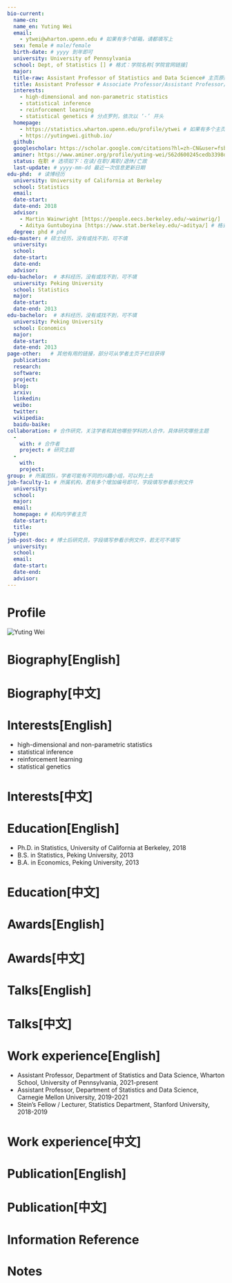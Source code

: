 ```yaml
---
bio-current:
  name-cn: 
  name_en: Yuting Wei
  email: 
    - ytwei@wharton.upenn.edu # 如果有多个邮箱，请都填写上
  sex: female # male/female
  birth-date: # yyyy 到年即可
  university: University of Pennsylvania 
  school: Dept, of Statistics [] # 格式：学院名称[学院官网链接]
  major: 
  title-raw: Assistant Professor of Statistics and Data Science# 主页原始字符串
  title: Assistant Professor # Associate Professor/Assistant Professor/Professor
  interests: 
    - high-dimensional and non-parametric statistics
    - statistical inference
    - reinforcement learning
    - statistical genetics # 分点罗列，依次以 ‘-’ 开头
  homepage: 
    - https://statistics.wharton.upenn.edu/profile/ytwei # 如果有多个主页，请都填写上
    - https://yutingwei.github.io/
  github: 
  googlescholar: https://scholar.google.com/citations?hl=zh-CN&user=fsbXdAYAAAAJ 
  aminer: https://www.aminer.org/profile/yuting-wei/562d600245cedb3398ddebd4 # 从这里查找 https://www.aminer.org/search/person
  status: 在职 # 选项如下：在读/在职/离职/退休/亡故
  last-update: # yyyy-mm-dd 最近一次信息更新日期
edu-phd:  # 读博经历
  university: University of California at Berkeley
  school: Statistics
  email: 
  date-start: 
  date-end: 2018
  advisor: 
    - Martin Wainwright [https://people.eecs.berkeley.edu/~wainwrig/]
    - Aditya Guntuboyina [https://www.stat.berkeley.edu/~aditya/] # 格式：导师名 [邮箱/网址]
  degree: phd # phd
edu-master: # 硕士经历，没有或找不到，可不填
  university: 
  school: 
  date-start: 
  date-end: 
  advisor:
edu-bachelor:  # 本科经历，没有或找不到，可不填
  university: Peking University
  school: Statistics
  major: 
  date-start: 
  date-end: 2013
edu-bachelor:  # 本科经历，没有或找不到，可不填
  university: Peking University
  school: Economics
  major: 
  date-start: 
  date-end: 2013
page-other:   # 其他有用的链接，部分可从学者主页子栏目获得
  publication: 
  research: 
  software: 
  project: 
  blog: 
  arxiv: 
  linkedin: 
  weibo:
  twitter:
  wikipedia:
  baidu-baike:
collaboration: # 合作研究，关注学者和其他哪些学科的人合作，具体研究哪些主题
  - 
    with: # 合作者
    project: # 研究主题
  - 
    with: 
    project: 
group: # 所属团队，学者可能有不同的兴趣小组，可以列上去
job-faculty-1: # 所属机构，若有多个增加编号即可，字段填写参看示例文件
  university: 
  school: 
  major: 
  email: 
  homepage: # 机构内学者主页
  date-start: 
  title: 
  type: 
job-post-doc: # 博士后研究员，字段填写参看示例文件，若无可不填写
  university: 
  school: 
  email: 
  date-start: 
  date-end: 
  advisor: 
---
```


# Profile

![Yuting Wei](https://faculty.wharton.upenn.edu/wp-content/uploads/2016/11/Yuting-Photo.jpeg)

# Biography[English]

# Biography[中文]

# Interests[English]
  - high-dimensional and non-parametric statistics
  - statistical inference
  - reinforcement learning
  - statistical genetics
# Interests[中文]

# Education[English]
  - Ph.D. in Statistics, University of California at Berkeley, 2018
  - B.S. in Statistics, Peking University, 2013
  - B.A. in Economics, Peking University, 2013
# Education[中文]

# Awards[English]

# Awards[中文]

# Talks[English]

# Talks[中文]

# Work experience[English]
  - Assistant Professor, Department of Statistics and Data Science, Wharton School, University of Pennsylvania, 2021-present
  - Assistant Professor, Department of Statistics and Data Science, Carnegie Mellon University, 2019-2021
  - Stein’s Fellow / Lecturer, Statistics Department, Stanford University, 2018-2019
# Work experience[中文]

# Publication[English]

# Publication[中文]

# Information Reference

# Notes